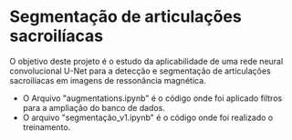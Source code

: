 # Segmentação de articulações sacroilíacas
O objetivo deste projeto é o estudo da aplicabilidade de uma rede neural convolucional U-Net para a detecção e segmentação de articulações sacroilíacas em imagens de ressonância magnética.


- O Arquivo "augmentations.ipynb" é o código onde foi aplicado filtros para a ampliação do banco de dados.
- O arquivo "segmentação_v1.ipynb" é o código onde foi realizado o treinamento.
